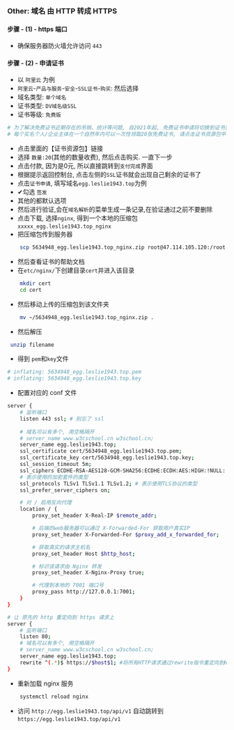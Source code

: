 ### Other: 域名 由 HTTP 转成 HTTPS

#### 步骤 - (1) - https 端口
- 确保服务器防火墙允许访问 `443`

#### 步骤 - (2) - 申请证书
- 以 `阿里云` 为例
- `阿里云`-`产品与服务`-`安全`-`SSL证书`-`购买`: 然后选择
- 域名类型: `单个域名`
- 证书类型: `DV域名级SSL`
- 证书等级: `免费版`
```bash
# 为了解决免费证书近期存在的吊销、统计等问题, 自2021年起, 免费证书申请将切换到证书资源包下
# 每个实名个人/企业主体在一个自然年内可以一次性领取20张免费证书, 请点击证书资源包中领取
```
- 点击里面的【证书资源包】链接
- 选择 `数量:20`(其他的数量收费), 然后点击购买. 一直下一步
- 点击付款, 因为是0元, 所以直接跳转到`支付完成`界面
- 根据提示返回控制台, 点击左侧的`SSL`证书就会出现自己剩余的证书了
- 点击`证书申请`, 填写域名`egg.leslie1943.top`为例
- ✔勾选 `签发`
- 其他的都默认选项
- 然后进行验证,会在`域名解析`的菜单生成一条记录,在验证通过之前不要删除
- 点击下载, 选择`nginx`, 得到一个本地的压缩包 `xxxxx_egg.leslie1943.top_nginx`
- 把压缩包传到服务器
```bash
    scp 5634948_egg.leslie1943.top_nginx.zip root@47.114.105.120:/root
```
- 然后查看证书的帮助文档
- 在`etc/nginx/`下创建目录`cert`并进入该目录
```bash
    mkdir cert
    cd cert
```
- 然后移动上传的压缩包到该文件夹
```bash
    mv ~/5634948_egg.leslie1943.top_nginx.zip .
```
- 然后解压
```bash
 unzip filename
```
- 得到 `pem`和`key`文件
```bash
# inflating: 5634948_egg.leslie1943.top.pem  
# inflating: 5634948_egg.leslie1943.top.key  
```
- 配置对应的 conf 文件
```bash
server {
	# 监听端口
	listen 443 ssl; # 别忘了 ssl
	
	# 域名可以有多个, 用空格隔开
	# server_name www.w3cschool.cn w3school.cn;
	server_name egg.leslie1943.top;
	ssl_certificate cert/5634948_egg.leslie1943.top.pem;
	ssl_certificate_key cert/5634948_egg.leslie1943.top.key;
	ssl_session_timeout 5m;
	ssl_ciphers ECDHE-RSA-AES128-GCM-SHA256:ECDHE:ECDH:AES:HIGH:!NULL:!aNULL:!MD5:!ADH:!RC4;
	# 表示使用的加密套件的类型
	ssl_protocols TLSv1 TLSv1.1 TLSv1.2; # 表示使用TLS协议的类型
	ssl_prefer_server_ciphers on;

	# 对 / 启用反向代理
	location / {
		proxy_set_header X-Real-IP $remote_addr;

		# 后端的web服务器可以通过 X-Forwarded-For 获取用户真实IP
		proxy_set_header X-Forwarded-For $proxy_add_x_forwarded_for;

		# 获取真实的请求主机名
		proxy_set_header Host $http_host;

		# 标识该请求由 Nginx 转发
		proxy_set_header X-Nginx-Proxy true;

		# 代理到本地的 7001 端口号 
		proxy_pass http://127.0.0.1:7001;
	}
}

# 让 原先的 http 重定向到 https 请求上
server {
	# 监听端口
	listen 80;
	# 域名可以有多个, 用空格隔开
	# server_name www.w3cschool.cn w3school.cn;
	server_name egg.leslie1943.top;
	rewrite ^(.*)$ https://$host$1; #将所有HTTP请求通过rewrite指令重定向到HTTPS。
}

```
- 重新加载 nginx 服务
```bash
    systemctl reload nginx
```
- 访问 `http://egg.leslie1943.top/api/v1` 自动跳转到 `https://egg.leslie1943.top/api/v1`